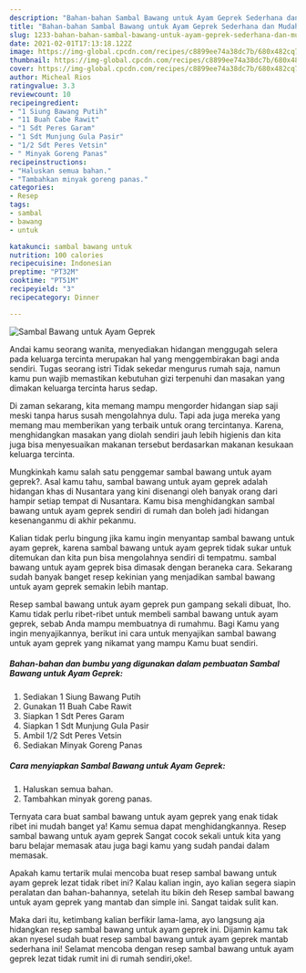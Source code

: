 ```yaml
---
description: "Bahan-bahan Sambal Bawang untuk Ayam Geprek Sederhana dan Mudah Dibuat"
title: "Bahan-bahan Sambal Bawang untuk Ayam Geprek Sederhana dan Mudah Dibuat"
slug: 1233-bahan-bahan-sambal-bawang-untuk-ayam-geprek-sederhana-dan-mudah-dibuat
date: 2021-02-01T17:13:18.122Z
image: https://img-global.cpcdn.com/recipes/c8899ee74a38dc7b/680x482cq70/sambal-bawang-untuk-ayam-geprek-foto-resep-utama.jpg
thumbnail: https://img-global.cpcdn.com/recipes/c8899ee74a38dc7b/680x482cq70/sambal-bawang-untuk-ayam-geprek-foto-resep-utama.jpg
cover: https://img-global.cpcdn.com/recipes/c8899ee74a38dc7b/680x482cq70/sambal-bawang-untuk-ayam-geprek-foto-resep-utama.jpg
author: Micheal Rios
ratingvalue: 3.3
reviewcount: 10
recipeingredient:
- "1 Siung Bawang Putih"
- "11 Buah Cabe Rawit"
- "1 Sdt Peres Garam"
- "1 Sdt Munjung Gula Pasir"
- "1/2 Sdt Peres Vetsin"
- " Minyak Goreng Panas"
recipeinstructions:
- "Haluskan semua bahan."
- "Tambahkan minyak goreng panas."
categories:
- Resep
tags:
- sambal
- bawang
- untuk

katakunci: sambal bawang untuk 
nutrition: 100 calories
recipecuisine: Indonesian
preptime: "PT32M"
cooktime: "PT51M"
recipeyield: "3"
recipecategory: Dinner

---
```



![Sambal Bawang untuk Ayam Geprek](https://img-global.cpcdn.com/recipes/c8899ee74a38dc7b/680x482cq70/sambal-bawang-untuk-ayam-geprek-foto-resep-utama.jpg)

Andai kamu seorang wanita, menyediakan hidangan menggugah selera pada keluarga tercinta merupakan hal yang menggembirakan bagi anda sendiri. Tugas seorang istri Tidak sekedar mengurus rumah saja, namun kamu pun wajib memastikan kebutuhan gizi terpenuhi dan masakan yang dimakan keluarga tercinta harus sedap.

Di zaman  sekarang, kita memang mampu mengorder hidangan siap saji meski tanpa harus susah mengolahnya dulu. Tapi ada juga mereka yang memang mau memberikan yang terbaik untuk orang tercintanya. Karena, menghidangkan masakan yang diolah sendiri jauh lebih higienis dan kita juga bisa menyesuaikan makanan tersebut berdasarkan makanan kesukaan keluarga tercinta. 



Mungkinkah kamu salah satu penggemar sambal bawang untuk ayam geprek?. Asal kamu tahu, sambal bawang untuk ayam geprek adalah hidangan khas di Nusantara yang kini disenangi oleh banyak orang dari hampir setiap tempat di Nusantara. Kamu bisa menghidangkan sambal bawang untuk ayam geprek sendiri di rumah dan boleh jadi hidangan kesenanganmu di akhir pekanmu.

Kalian tidak perlu bingung jika kamu ingin menyantap sambal bawang untuk ayam geprek, karena sambal bawang untuk ayam geprek tidak sukar untuk ditemukan dan kita pun bisa mengolahnya sendiri di tempatmu. sambal bawang untuk ayam geprek bisa dimasak dengan beraneka cara. Sekarang sudah banyak banget resep kekinian yang menjadikan sambal bawang untuk ayam geprek semakin lebih mantap.

Resep sambal bawang untuk ayam geprek pun gampang sekali dibuat, lho. Kamu tidak perlu ribet-ribet untuk membeli sambal bawang untuk ayam geprek, sebab Anda mampu membuatnya di rumahmu. Bagi Kamu yang ingin menyajikannya, berikut ini cara untuk menyajikan sambal bawang untuk ayam geprek yang nikamat yang mampu Kamu buat sendiri.

<!--inarticleads1-->

##### Bahan-bahan dan bumbu yang digunakan dalam pembuatan Sambal Bawang untuk Ayam Geprek:

1. Sediakan 1 Siung Bawang Putih
1. Gunakan 11 Buah Cabe Rawit
1. Siapkan 1 Sdt Peres Garam
1. Siapkan 1 Sdt Munjung Gula Pasir
1. Ambil 1/2 Sdt Peres Vetsin
1. Sediakan  Minyak Goreng Panas




<!--inarticleads2-->

##### Cara menyiapkan Sambal Bawang untuk Ayam Geprek:

1. Haluskan semua bahan.
1. Tambahkan minyak goreng panas.




Ternyata cara buat sambal bawang untuk ayam geprek yang enak tidak ribet ini mudah banget ya! Kamu semua dapat menghidangkannya. Resep sambal bawang untuk ayam geprek Sangat cocok sekali untuk kita yang baru belajar memasak atau juga bagi kamu yang sudah pandai dalam memasak.

Apakah kamu tertarik mulai mencoba buat resep sambal bawang untuk ayam geprek lezat tidak ribet ini? Kalau kalian ingin, ayo kalian segera siapin peralatan dan bahan-bahannya, setelah itu bikin deh Resep sambal bawang untuk ayam geprek yang mantab dan simple ini. Sangat taidak sulit kan. 

Maka dari itu, ketimbang kalian berfikir lama-lama, ayo langsung aja hidangkan resep sambal bawang untuk ayam geprek ini. Dijamin kamu tak akan nyesel sudah buat resep sambal bawang untuk ayam geprek mantab sederhana ini! Selamat mencoba dengan resep sambal bawang untuk ayam geprek lezat tidak rumit ini di rumah sendiri,oke!.

